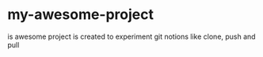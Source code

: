 # my-awesome-project
is awesome project is created to experiment git notions like clone, push and pull
